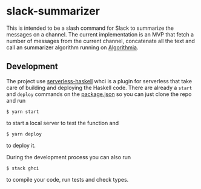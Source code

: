# slack-summarizer

This is intended to be a slash command for Slack to summarize the messages on a channel. The current implementation is an MVP that fetch a number of messages from the current channel, concatenate all the text and call an summarizer algorithm running on [Algorithmia](https://algorithmia.com/algorithms/nlp/Summarizer).

## Development

The project use [serverless-haskell](http://hackage.haskell.org/package/serverless-haskell) whci is a plugin for serverless that take care of building and deploying the Haskell code. There are already a `start` and `deploy` commands on the [package.json](.package.json) so you can just clone the repo and run
```
$ yarn start
```
to start a local server to test the function and
```
$ yarn deploy
```
to deploy it.

During the development process you can also run
```
$ stack ghci
```
to compile your code, run tests and check types.
